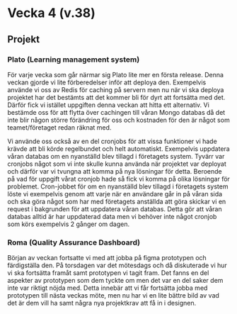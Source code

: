 # Vecka 4 (v.38)

## Projekt

### Plato (Learning management system)

För varje vecka som går närmar sig Plato lite mer en första release. Denna veckan gjorde vi lite förberedelser inför att deploya den. Exempelvis använde vi oss
av Redis för caching på servern men nu när vi ska deploya projektet har det bestämts att det kommer bli för dyrt att fortsätta med det. Därför fick vi
istället uppgiften denna veckan att hitta ett alternativ. Vi bestämde oss för att flytta över cachingen till våran Mongo databas då det inte blir någon större
förändring för oss och kostnaden för den är något som teamet/företaget redan räknat med.

Vi använde oss också av en del cronjobs för att vissa funktioner vi hade krävde att bli körde regelbundet och helt automatiskt. Exempelvis uppdatera våran
databas om en nyanställd blev tillagd i företagets system. Tyvärr var cronjobs något som vi inte skulle kunna använda när projektet var deployat och därför var
vi tvungna att komma på nya lösningar för detta. Beroende på vad för uppgift vårat cronjob hade så fick vi komma på olika lösningar för problemet. Cron-jobbet för
om en nyanställd blev tillagd i företagets system löste vi exempelvis genom att varje när en användare går in på våran sida och ska göra något som har med företagets
anställda att göra skickar vi en request i bakgrunden för att uppdatera våran databas. Detta gör att våran databas alltid är har uppdaterad data men vi behöver inte något
cronjob som körs exempelvis 2 gånger om dagen.

### Roma (Quality Assurance Dashboard)

Början av veckan fortsatte vi med att jobba på figma prototypen och färdigställa den. På torsdagen var det mötesdags och då diskuterade vi hur vi ska fortsätta
framåt samt prototypen vi tagit fram. Det fanns en del aspekter av prototypen som dem tyckte om men det var en del saker dem inte var riktigt nöjda med. Detta
innebär att vi får fortsätta jobba med prototypen till nästa veckas möte, men nu har vi en lite bättre bild av vad det är dem vill ha samt några nya projektkrav
att få in i designen.
